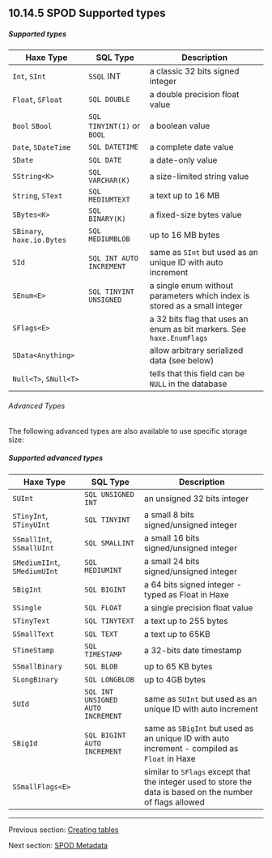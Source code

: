 ## 10.14.5 SPOD Supported types

##### Supported types
 
 Haxe Type  |  SQL Type   |  Description 
 --- | --- | ---
`Int`, <code>SInt</code>  | <code>SSQL</code> INT  | a classic 32 bits signed integer 
`Float`, <code>SFloat</code>  | <code>SQL DOUBLE</code>  | a double precision float value  
`Bool` <code>SBool</code>   | <code>SQL TINYINT(1)</code> or <code>BOOL</code>  | a boolean value 
`Date`, <code>SDateTime</code>   | <code>SQL DATETIME</code>  | a complete date value 
`SDate`   | <code>SQL DATE</code>  | a date-only value 
`SString<K>`   | <code>SQL VARCHAR(K)</code>  | a size-limited string value 
`String`, <code>SText</code>   | <code>SQL MEDIUMTEXT</code>  | a text up to 16 MB 
`SBytes<K>`   | <code>SQL BINARY(K)</code>  | a fixed-size bytes value 
`SBinary`, `haxe.io.Bytes`   | <code>SQL MEDIUMBLOB</code>  | up to 16 MB bytes 
`SId`   | <code>SQL INT AUTO INCREMENT</code>  | same as <code>SInt</code> but used as an unique ID with auto increment 
`SEnum<E>`   | <code>SQL TINYINT UNSIGNED</code>  | a single enum without parameters which index is stored as a small integer 
`SFlags<E>`   |   | a 32 bits flag that uses an enum as bit markers. See `haxe.EnumFlags` 
`SData<Anything>`   |    | allow arbitrary serialized data (see below) 
`Null<T>`, `SNull<T>`  |  | tells that this field can be <code>NULL</code> in the database 

###### Advanced Types

The following advanced types are also available to use specific storage size:

##### Supported advanced types
 
 Haxe Type  |  SQL Type   |  Description 
 --- | --- | ---
<code>SUInt</code>  | <code>SQL UNSIGNED INT</code>  | an unsigned 32 bits integer 
<code>STinyInt</code>, <code>STinyUInt</code>  | <code>SQL TINYINT</code>  | a small 8 bits signed/unsigned integer 
<code>SSmallInt</code>, <code>SSmallUInt</code>  | <code>SQL SMALLINT</code>  | a small 16 bits signed/unsigned integer 
<code>SMediumIInt</code>, <code>SMediumUInt</code>  | <code>SQL MEDIUMINT</code>  | a small 24 bits signed/unsigned integer 
<code>SBigInt</code>  | <code>SQL BIGINT</code>  | a 64 bits signed integer - typed as Float in Haxe 
<code>SSingle</code>  | <code>SQL FLOAT</code>  | a single precision float value 
<code>STinyText</code>  | <code>SQL TINYTEXT</code>  | a text up to 255 bytes 
<code>SSmallText</code>  | <code>SQL TEXT</code>  | a text up to 65KB 
<code>STimeStamp</code>  | <code>SQL TIMESTAMP</code>  | a 32-bits date timestamp 
<code>SSmallBinary</code>  | <code>SQL BLOB</code>  | up to 65 KB bytes 
<code>SLongBinary</code>  | <code>SQL LONGBLOB</code>  | up to 4GB bytes 
<code>SUId</code>  | <code>SQL INT UNSIGNED AUTO INCREMENT</code>  | same as <code>SUInt</code> but used as an unique ID with auto increment 
<code>SBigId</code>  | <code>SQL BIGINT AUTO INCREMENT</code>  | same as <code>SBigInt</code> but used as an unique ID with auto increment - compiled as `Float` in Haxe 
<code>SSmallFlags&lt;E&gt;</code>  |    | similar to <code>SFlags</code> except that the integer used to store the data is based on the number of flags allowed

---

Previous section: [Creating tables](std-spod-tables.md)

Next section: [SPOD Metadata](std-spod-metadata.md)
